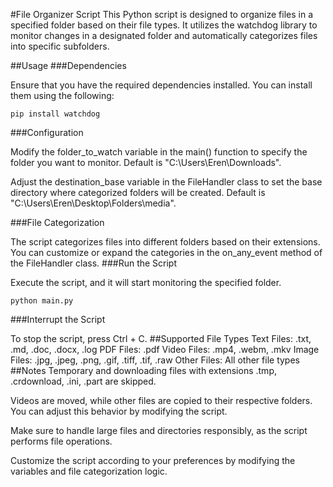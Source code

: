 #File Organizer Script
This Python script is designed to organize files in a specified folder based on their file types. It utilizes the watchdog library to monitor changes in a designated folder and automatically categorizes files into specific subfolders.

##Usage
###Dependencies

Ensure that you have the required dependencies installed. You can install them using the following:
```
pip install watchdog
```
###Configuration

Modify the folder_to_watch variable in the main() function to specify the folder you want to monitor. Default is "C:\Users\Eren\Downloads".

Adjust the destination_base variable in the FileHandler class to set the base directory where categorized folders will be created. Default is "C:\Users\Eren\Desktop\Folders\media".

###File Categorization

The script categorizes files into different folders based on their extensions. You can customize or expand the categories in the on_any_event method of the FileHandler class.
###Run the Script

Execute the script, and it will start monitoring the specified folder.
```
python main.py
```
###Interrupt the Script

To stop the script, press Ctrl + C.
##Supported File Types
Text Files: .txt, .md, .doc, .docx, .log
PDF Files: .pdf
Video Files: .mp4, .webm, .mkv
Image Files: .jpg, .jpeg, .png, .gif, .tiff, .tif, .raw
Other Files: All other file types
##Notes
Temporary and downloading files with extensions .tmp, .crdownload, .ini, .part are skipped.

Videos are moved, while other files are copied to their respective folders. You can adjust this behavior by modifying the script.

Make sure to handle large files and directories responsibly, as the script performs file operations.

Customize the script according to your preferences by modifying the variables and file categorization logic.
